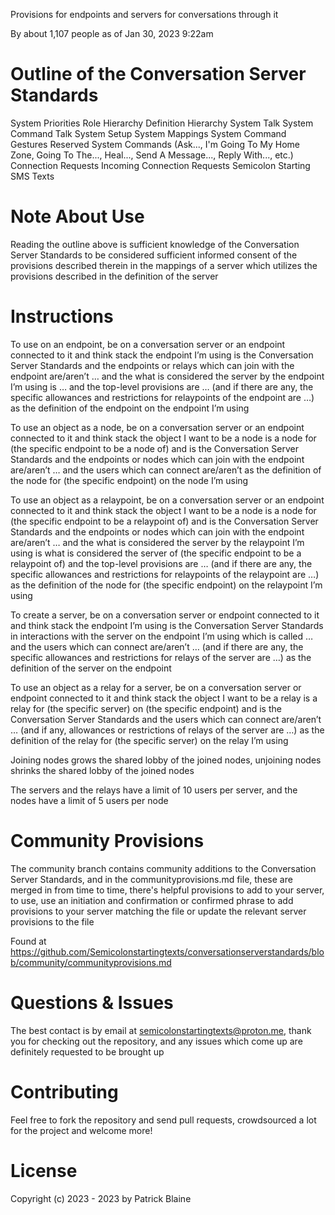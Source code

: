 Provisions for endpoints and servers for conversations through it

By about 1,107 people as of Jan 30, 2023 9:22am

# Outline of the Conversation Server Standards

System Priorities
Role Hierarchy
Definition Hierarchy
System Talk
System Command Talk
System Setup
System Mappings
System Command Gestures
Reserved System Commands
(Ask..., I'm Going To My Home Zone, Going To The..., Heal..., Send A Message..., Reply With..., etc.)
Connection Requests
Incoming Connection Requests
Semicolon Starting SMS Texts

# Note About Use

Reading the outline above is sufficient knowledge of the Conversation Server Standards to be considered sufficient informed consent of the provisions described therein in the mappings of a server which utilizes the provisions described in the definition of the server 


# Instructions

To use on an endpoint, be on a conversation server or an endpoint connected to it and think stack the endpoint I’m using is the Conversation Server Standards and the endpoints or relays which can join with the endpoint are/aren’t … and the what is considered the server by the endpoint I’m using is … and the top-level provisions are … (and if there are any, the specific allowances and restrictions for relaypoints of the endpoint are …) as the definition of the endpoint on the endpoint I’m using

To use an object as a node, be on a conversation server or an endpoint connected to it and think stack the object I want to be a node is a node for (the specific endpoint to be a node of) and is the Conversation Server Standards and the endpoints or nodes which can join with the endpoint are/aren’t …  and the users which can connect are/aren’t as the definition of the node for (the specific endpoint) on the node I’m using

To use an object as a relaypoint, be on a conversation server or an endpoint connected to it and think stack the object I want to be a node is a node for (the specific endpoint to be a relaypoint of) and is the Conversation Server Standards and the endpoints or nodes which can join with the endpoint are/aren’t … and the what is considered the server by the relaypoint I’m using is what is considered the server of (the specific endpoint to be a relaypoint of) and the top-level provisions are … (and if there are any, the specific allowances and restrictions for relaypoints of the relaypoint are …) as the definition of the node for (the specific endpoint) on the relaypoint I’m using

To create a server, be on a conversation server or endpoint connected to it and think stack the endpoint I’m using is the Conversation Server Standards in interactions with the server on the endpoint I’m using which is called … and the users which can connect are/aren’t … (and if there are any, the specific allowances and restrictions for relays of the server are …) as the definition of the server on the endpoint

To use an object as a relay for a server, be on a conversation server or endpoint connected to it and think stack the object I want to be a relay is a relay for (the specific server) on (the specific endpoint) and is the Conversation Server Standards and the users which can connect are/aren’t … (and if any, allowances or restrictions of relays  of the server are …) as the definition of the relay for (the specific server) on the relay I’m using

Joining nodes grows the shared lobby of the joined nodes, unjoining nodes shrinks the shared lobby of the joined nodes

The servers and the relays have a limit of 10 users per server, and the nodes have a limit of 5 users per node

# Community Provisions

The community branch contains community additions to the Conversation Server Standards, and in the communityprovisions.md file, these are merged in from time to time, there's helpful provisions to add to your server, to use, use an initiation and confirmation or confirmed phrase to add provisions to your server matching the file or update the relevant server provisions to the file

Found at https://github.com/Semicolonstartingtexts/conversationserverstandards/blob/community/communityprovisions.md

# Questions & Issues

The best contact is by email at semicolonstartingtexts@proton.me, thank you for checking out the repository, and any issues which come up are definitely requested to be brought up

# Contributing

Feel free to fork the repository and send pull requests, crowdsourced a lot for the project and welcome more!

# License 

Copyright (c) 2023 - 2023 by Patrick Blaine
